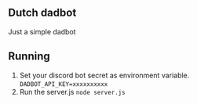 ## Dutch dadbot
Just a simple dadbot
## Running
1. Set your discord bot secret as environment variable.
`DADBOT_API_KEY=xxxxxxxxxx`
2. Run the server.js
`node server.js`